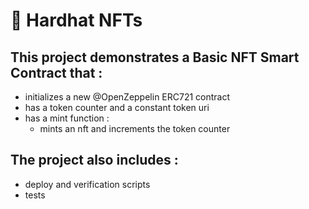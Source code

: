  # 🤖 Hardhat NFTs

## This project demonstrates a Basic NFT Smart Contract that :
  - initializes a new @OpenZeppelin ERC721 contract
  - has a token counter and a constant token uri
  - has a mint function :
    - mints an nft and increments the token counter

## The project also includes :
  - deploy and verification scripts
  - tests
